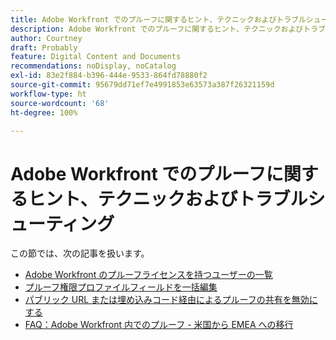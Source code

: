 ```yaml
---
title: Adobe Workfront でのプルーフに関するヒント、テクニックおよびトラブルシューティング
description: Adobe Workfront でのプルーフに関するヒント、テクニックおよびトラブルシューティング
author: Courtney
draft: Probably
feature: Digital Content and Documents
recommendations: noDisplay, noCatalog
exl-id: 83e2f884-b396-444e-9533-864fd78880f2
source-git-commit: 95679dd71ef7e4991853e63573a387f26321159d
workflow-type: ht
source-wordcount: '68'
ht-degree: 100%

---
```


# Adobe Workfront でのプルーフに関するヒント、テクニックおよびトラブルシューティング

この節では、次の記事を扱います。

* [Adobe Workfront のプルーフライセンスを持つユーザーの一覧](../../../review-and-approve-work/proofing/tips-tricks-and-troubleshooting/report-which-users-have-proofing-license-in-wf.md)
* [プルーフ権限プロファイルフィールドを一括編集](../../../review-and-approve-work/proofing/tips-tricks-and-troubleshooting/edit-proof-profile-bulk.md)
* [パブリック URL または埋め込みコード経由によるプルーフの共有を無効にする](../../../review-and-approve-work/proofing/tips-tricks-and-troubleshooting/disable-public-proofs.md)
* [FAQ：Adobe Workfront 内でのプルーフ - 米国から EMEA への移行](../../../review-and-approve-work/proofing/tips-tricks-and-troubleshooting/faq-proofing-in-wf-us-to-emea-migration.md)
